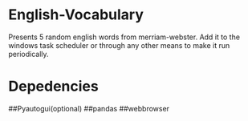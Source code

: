 # English-Vocabulary
Presents 5 random english words from merriam-webster. Add it to the windows task scheduler or through any other means to make it run periodically.

# Depedencies
##Pyautogui(optional)
##pandas
##webbrowser
